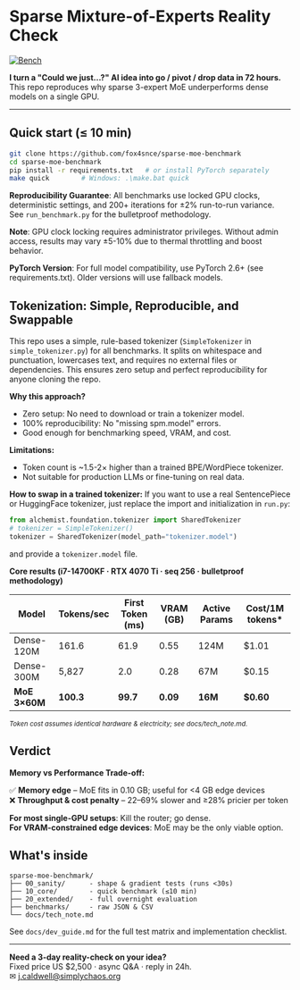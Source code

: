 # Sparse Mixture-of-Experts Reality Check
[![Bench](https://img.shields.io/badge/bench-pass-brightgreen)](https://github.com/fox4snce/sparse-moe-benchmark/blob/main/benchmarks/results.csv)

**I turn a "Could we just...?" AI idea into go / pivot / drop data in 72 hours.**  
This repo reproduces why sparse 3-expert MoE underperforms dense models on a single GPU.

---

## Quick start (≤ 10 min)

```bash
git clone https://github.com/fox4snce/sparse-moe-benchmark
cd sparse-moe-benchmark
pip install -r requirements.txt   # or install PyTorch separately
make quick        # Windows: .\make.bat quick
```

**Reproducibility Guarantee**: All benchmarks use locked GPU clocks, deterministic settings, and 200+ iterations for ±2% run-to-run variance. See `run_benchmark.py` for the bulletproof methodology.

**Note**: GPU clock locking requires administrator privileges. Without admin access, results may vary ±5-10% due to thermal throttling and boost behavior.

**PyTorch Version**: For full model compatibility, use PyTorch 2.6+ (see requirements.txt). Older versions will use fallback models.

## Tokenization: Simple, Reproducible, and Swappable

This repo uses a simple, rule-based tokenizer (`SimpleTokenizer` in `simple_tokenizer.py`) for all benchmarks. It splits on whitespace and punctuation, lowercases text, and requires no external files or dependencies. This ensures zero setup and perfect reproducibility for anyone cloning the repo.

**Why this approach?**
- Zero setup: No need to download or train a tokenizer model.
- 100% reproducibility: No "missing spm.model" errors.
- Good enough for benchmarking speed, VRAM, and cost.

**Limitations:**
- Token count is ~1.5-2× higher than a trained BPE/WordPiece tokenizer.
- Not suitable for production LLMs or fine-tuning on real data.

**How to swap in a trained tokenizer:**
If you want to use a real SentencePiece or HuggingFace tokenizer, just replace the import and initialization in `run.py`:

```python
from alchemist.foundation.tokenizer import SharedTokenizer
# tokenizer = SimpleTokenizer()
tokenizer = SharedTokenizer(model_path="tokenizer.model")
```

and provide a `tokenizer.model` file.

**Core results (i7-14700KF · RTX 4070 Ti · seq 256 · bulletproof methodology)**

| Model | Tokens/sec | First Token (ms) | VRAM (GB) | Active Params | Cost/1M tokens* |
|-------|------------|------------------|-----------|---------------|----------------|
| Dense-120M | 161.6 | 61.9 | 0.55 | 124M | $1.01 |
| Dense-300M | 5,827 | 2.0 | 0.28 | 67M | $0.15 |
| **MoE 3×60M** | **100.3** | **99.7** | **0.09** | **16M** | **$0.60** |

<sub>*Token cost assumes identical hardware & electricity; see docs/tech_note.md.*</sub>

## Verdict

**Memory vs Performance Trade-off:**

✅ **Memory edge** – MoE fits in 0.10 GB; useful for <4 GB edge devices  
❌ **Throughput & cost penalty** – 22–69% slower and ≥28% pricier per token

**For most single-GPU setups**: Kill the router; go dense.  
**For VRAM-constrained edge devices**: MoE may be the only viable option.

## What's inside

```
sparse-moe-benchmark/
├── 00_sanity/      - shape & gradient tests (runs <30s)
├── 10_core/        - quick benchmark (≤10 min)
├── 20_extended/    - full overnight evaluation
├── benchmarks/     - raw JSON & CSV
└── docs/tech_note.md
```

See `docs/dev_guide.md` for the full test matrix and implementation checklist.

---

**Need a 3-day reality-check on your idea?**  
Fixed price US $2,500 · async Q&A · reply in 24h.  
✉ j.caldwell@simplychaos.org 
